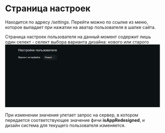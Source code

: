 # Страница настроек

Находится по адресу */settings*. Перейти можно по ссылке из меню, которое выпадает при нажатии на аватар пользователя в шапке сайта.

Страница настроек пользователя на данный момент содержит лишь один селект - селект выбора варианта дизайна: нового или старого
![settings page screenshot](../../public/settings.png)

При изменении значения улетает запрос на сервер, в котором передается соответствующее значение фичи **isAppRedesigned**, и дизайн система для текущего пользователя изменяется.
